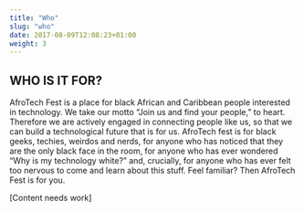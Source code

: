 ```yaml
---
title: "Who"
slug: "who"
date: 2017-08-09T12:08:23+01:00
weight: 3
---
```


## WHO IS IT FOR?

AfroTech Fest is a place for black African and Caribbean people interested in technology. We take our motto “Join us and find your people,” to heart. Therefore we are actively engaged in connecting people like us, so that we can build a technological future that is for us. AfroTech fest is for black geeks, techies, weirdos and nerds, for anyone who has noticed that they are the only black face in the room, for anyone who has ever wondered “Why is my technology white?” and, crucially, for anyone who has ever felt too nervous to come and learn about this stuff. Feel familiar? Then AfroTech Fest is for you. 


[Content needs work]
